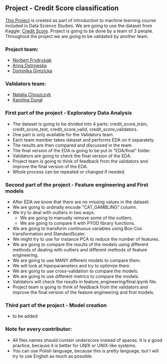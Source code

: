 ## Project - Credit Score classification
[This Project](https://github.com/fantasy2fry/credit-score-classification-ml) is created as part of introduction to machine learning course included in Data Science Studies.
We are going to use the dataset from Kaggle: [Credit Score](https://www.kaggle.com/datasets/conorsully1/credit-score).
Project is going to be done by a team of 3 people. Throughout the project we are going to be validated by another team.

### Project team:
- [Norbert Frydrysiak](https://github.com/fantasy2fry)
- [Anna Ostrowska](https://github.com/annaostrowska03)
- [Dominika Gimzicka](https://github.com/GimzickaDominika?fbclid=IwAR117ek299FTZ05YrRQHRcsr8fk-1SZ2kE59icbJIOspeX861-zq1do5MqY)

### Validators team:
- [Natalia Choszczyk](https://github.com/nataliachoszczyk)
- [Karolina Dunal](https://github.com/xxkaro)

### First part of the project - Exploratory Data Analysis
- The dataset is going to be divided into 4 parts: credit_score_train, credit_score_test, credit_score_valid, credit_score_validators.
- One part is only available for the Validators team.
- Each team member takes dataset and performs EDA on it separately.
- The results are then compared and discussed in the team.
- The final version of the EDA is going to be put in "EDA/final" folder.
- Validators are going to check the final version of the EDA.
- Project team is going to think of feedback from the validators and improve the final version of the EDA.
- Whole process can be repeated or changed if needed.

### Second part of the project - Feature engineering and First models
- After EDA we know that there are no missing values in the dataset.
- We are going to ordinally encode "CAT_GAMBLING" column.
- We try to deal with outliers in two ways:
    - We are going to manually remove some of the outliers.
    - We are going to compare it with PYOD library functions.
- We are going to transform continuous variables using Box-Cox transformation and StandardScaler.
- We might try to use for instance PCA to reduce the number of features.
- We are going to compare the results of the models using different methods of dealing with outliers and different methods of feature engineering.
- We are going to use MANY different models to compare them.
- We will look at hiperparameters and try to optimize them.
- We are going to use cross-validation to compare the models.
- We are going to use different metrics to compare the models.
- Validators will check the results in feature_engineering/final.ipynb file.
- Project team is going to think of feedback from the validators and improve the final version of the feature engineering and first models.


### Third part of the project - Model creation
- to be added

### Note for every contributor:
- All files names should contain underscore instead of spaces. It is a good practice, because it is better for UNIX or UNIX-like systems.
- You can use Polish language, because this is pretty language, but I will try to use English as much as possible.